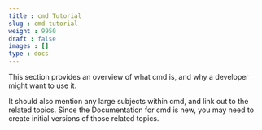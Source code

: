 ```yaml
---
title : cmd Tutorial
slug : cmd-tutorial
weight : 9950
draft : false
images : []
type : docs
---
```


This section provides an overview of what cmd is, and why a developer might want to use it.

It should also mention any large subjects within cmd, and link out to the related topics.  Since the Documentation for cmd is new, you may need to create initial versions of those related topics.

